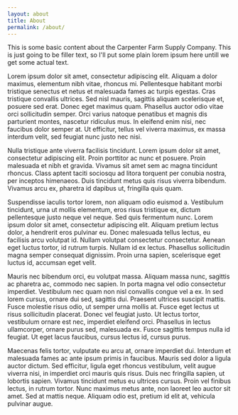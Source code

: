 ```yaml
---
layout: about
title: About
permalink: /about/
---
```


This is some basic content about the Carpenter Farm Supply Company. This is just going to be
filler text, so I'll put some plain lorem ipsum here untill we get some actual text.

Lorem ipsum dolor sit amet, consectetur adipiscing elit. Aliquam a dolor maximus, elementum nibh vitae, rhoncus mi. Pellentesque habitant morbi tristique senectus et netus et malesuada fames ac turpis egestas. Cras tristique convallis ultrices. Sed nisl mauris, sagittis aliquam scelerisque et, posuere sed erat. Donec eget maximus quam. Phasellus auctor odio vitae orci sollicitudin semper. Orci varius natoque penatibus et magnis dis parturient montes, nascetur ridiculus mus. In eleifend enim nisi, nec faucibus dolor semper at. Ut efficitur, tellus vel viverra maximus, ex massa interdum velit, sed feugiat nunc justo nec nisi.

Nulla tristique ante viverra facilisis tincidunt. Lorem ipsum dolor sit amet, consectetur adipiscing elit. Proin porttitor ac nunc et posuere. Proin malesuada et nibh et gravida. Vivamus sit amet sem ac magna tincidunt rhoncus. Class aptent taciti sociosqu ad litora torquent per conubia nostra, per inceptos himenaeos. Duis tincidunt metus quis risus viverra bibendum. Vivamus arcu ex, pharetra id dapibus ut, fringilla quis quam.

Suspendisse iaculis tortor lorem, non aliquam odio euismod a. Vestibulum tincidunt, urna ut mollis elementum, eros risus tristique ex, dictum pellentesque justo neque vel neque. Sed quis fermentum nunc. Lorem ipsum dolor sit amet, consectetur adipiscing elit. Aliquam pretium lectus dolor, a hendrerit eros pulvinar eu. Donec malesuada tellus lectus, eu facilisis arcu volutpat id. Nullam volutpat consectetur consectetur. Aenean eget luctus tortor, id rutrum turpis. Nullam id ex lectus. Phasellus sollicitudin magna semper consequat dignissim. Proin urna sapien, scelerisque eget luctus id, accumsan eget velit.

Mauris nec bibendum orci, eu volutpat massa. Aliquam massa nunc, sagittis ac pharetra ac, commodo nec sapien. In porta magna vel odio consectetur imperdiet. Vestibulum nec quam non nisl convallis congue vel a ex. In sed lorem cursus, ornare dui sed, sagittis dui. Praesent ultrices suscipit mattis. Fusce molestie risus odio, ut semper urna mollis at. Fusce eget lectus ut risus sollicitudin placerat. Donec vel feugiat justo. Ut lectus tortor, vestibulum ornare est nec, imperdiet eleifend orci. Phasellus in lectus ullamcorper, ornare purus sed, malesuada ex. Fusce sagittis tempus nulla id feugiat. Ut eget lacus faucibus, cursus lectus id, cursus purus.

Maecenas felis tortor, vulputate eu arcu at, ornare imperdiet dui. Interdum et malesuada fames ac ante ipsum primis in faucibus. Mauris sed dolor a ligula auctor dictum. Sed efficitur, ligula eget rhoncus vestibulum, velit augue viverra nisi, in imperdiet orci mauris quis risus. Duis nec fringilla sapien, ut lobortis sapien. Vivamus tincidunt metus eu ultrices cursus. Proin vel finibus lectus, in rutrum tortor. Nunc maximus metus ante, non laoreet leo auctor sit amet. Sed at mattis neque. Aliquam odio est, pretium id elit at, vehicula pulvinar augue.
